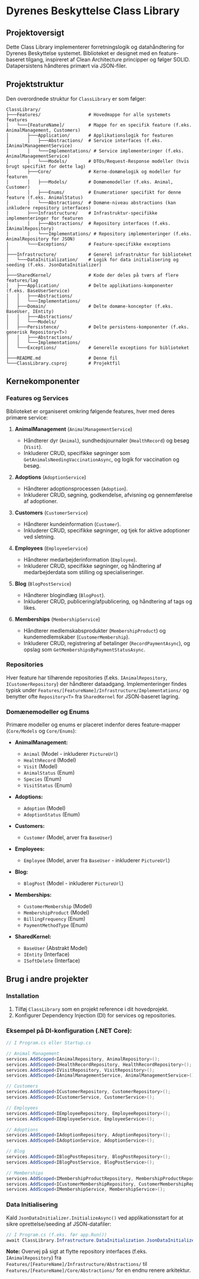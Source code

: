 # Dyrenes Beskyttelse Class Library

## Projektoversigt
Dette Class Library implementerer forretningslogik og datahåndtering for Dyrenes Beskyttelse systemet.
Biblioteket er designet med en feature-baseret tilgang, inspireret af Clean Architecture principper og følger SOLID. Datapersistens håndteres primært via JSON-filer.

## Projektstruktur

Den overordnede struktur for `ClassLibrary` er som følger:

```
ClassLibrary/
├───Features/                  # Hovedmappe for alle systemets features
│   └───[FeatureName]/         # Mappe for en specifik feature (f.eks. AnimalManagement, Customers)
│       ├───Application/       # Applikationslogik for featuren
│       │   ├───Abstractions/  # Service interfaces (f.eks. IAnimalManagementService)
│       │   └───Implementations/ # Service implementeringer (f.eks. AnimalManagementService)
│       │   └───Models/        # DTOs/Request-Response modeller (hvis brugt specifikt for dette lag)
│       ├───Core/              # Kerne-domænelogik og modeller for featuren
│       │   ├───Models/        # Domænemodeller (f.eks. Animal, Customer)
│       │   ├───Enums/         # Enumerationer specifikt for denne feature (f.eks. AnimalStatus)
│       │   └───Abstractions/  # Domæne-niveau abstractions (kan inkludere repository interfaces)
│       ├───Infrastructure/    # Infrastruktur-specifikke implementeringer for featuren
│       │   ├───Abstractions/  # Repository interfaces (f.eks. IAnimalRepository)
│       │   └───Implementations/ # Repository implementeringer (f.eks. AnimalRepository for JSON)
│       └───Exceptions/        # Feature-specifikke exceptions
│
├───Infrastructure/            # Generel infrastruktur for biblioteket
│   └───DataInitialization/    # Logik for data initialisering og seeding (f.eks. JsonDataInitializer)
│
├───SharedKernel/              # Kode der deles på tværs af flere features/lag
│   ├───Application/           # Delte applikations-komponenter (f.eks. BaseUserService)
│   │   ├───Abstractions/
│   │   └───Implementations/
│   ├───Domain/                # Delte domæne-koncepter (f.eks. BaseUser, IEntity)
│   │   ├───Abstractions/
│   │   └───Models/
│   ├───Persistence/           # Delte persistens-komponenter (f.eks. generisk Repository<T>)
│   │   ├───Abstractions/
│   │   └───Implementations/
│   └───Exceptions/            # Generelle exceptions for biblioteket
│
├───README.md                  # Denne fil
└───ClassLibrary.csproj        # Projektfil
```

## Kernekomponenter

### Features og Services
Biblioteket er organiseret omkring følgende features, hver med deres primære service:

1.  **AnimalManagement** (`AnimalManagementService`)
    *   Håndterer dyr (`Animal`), sundhedsjournaler (`HealthRecord`) og besøg (`Visit`).
    *   Inkluderer CRUD, specifikke søgninger som `GetAnimalsNeedingVaccinationAsync`, og logik for vaccination og besøg.

2.  **Adoptions** (`AdoptionService`)
    *   Håndterer adoptionsprocessen (`Adoption`).
    *   Inkluderer CRUD, søgning, godkendelse, afvisning og gennemførelse af adoptioner.

3.  **Customers** (`CustomerService`)
    *   Håndterer kundeinformation (`Customer`).
    *   Inkluderer CRUD, specifikke søgninger, og tjek for aktive adoptioner ved sletning.

4.  **Employees** (`EmployeeService`)
    *   Håndterer medarbejderinformation (`Employee`).
    *   Inkluderer CRUD, specifikke søgninger, og håndtering af medarbejderdata som stilling og specialiseringer.

5.  **Blog** (`BlogPostService`)
    *   Håndterer blogindlæg (`BlogPost`).
    *   Inkluderer CRUD, publicering/afpublicering, og håndtering af tags og likes.

6.  **Memberships** (`MembershipService`)
    *   Håndterer medlemskabsprodukter (`MembershipProduct`) og kundemedlemskaber (`CustomerMembership`).
    *   Inkluderer CRUD, registrering af betalinger (`RecordPaymentAsync`), og opslag som `GetMembershipsByPaymentStatusAsync`.

### Repositories
Hver feature har tilhørende repositories (f.eks. `IAnimalRepository`, `ICustomerRepository`) der håndterer dataadgang. Implementeringer findes typisk under `Features/[FeatureName]/Infrastructure/Implementations/` og benytter ofte `Repository<T>` fra `SharedKernel` for JSON-baseret lagring.

### Domænemodeller og Enums
Primære modeller og enums er placeret indenfor deres feature-mapper (`Core/Models` og `Core/Enums`):

*   **AnimalManagement:**
    *   `Animal` (Model - inkluderer `PictureUrl`)
    *   `HealthRecord` (Model)
    *   `Visit` (Model)
    *   `AnimalStatus` (Enum)
    *   `Species` (Enum)
    *   `VisitStatus` (Enum)
*   **Adoptions:**
    *   `Adoption` (Model)
    *   `AdoptionStatus` (Enum)
*   **Customers:**
    *   `Customer` (Model, arver fra `BaseUser`)
*   **Employees:**
    *   `Employee` (Model, arver fra `BaseUser` - inkluderer `PictureUrl`)
*   **Blog:**
    *   `BlogPost` (Model - inkluderer `PictureUrl`)
*   **Memberships:**
    *   `CustomerMembership` (Model)
    *   `MembershipProduct` (Model)
    *   `BillingFrequency` (Enum)
    *   `PaymentMethodType` (Enum)

*   **SharedKernel:**
    *   `BaseUser` (Abstrakt Model)
    *   `IEntity` (Interface)
    *   `ISoftDelete` (Interface)

## Brug i andre projekter

### Installation
1.  Tilføj `ClassLibrary` som en projekt reference i dit hovedprojekt.
2.  Konfigurer Dependency Injection (DI) for services og repositories.

### Eksempel på DI-konfiguration (.NET Core):
```csharp
// I Program.cs eller Startup.cs

// Animal Management
services.AddScoped<IAnimalRepository, AnimalRepository>();
services.AddScoped<IHealthRecordRepository, HealthRecordRepository>();
services.AddScoped<IVisitRepository, VisitRepository>();
services.AddScoped<IAnimalManagementService, AnimalManagementService>();

// Customers
services.AddScoped<ICustomerRepository, CustomerRepository>();
services.AddScoped<ICustomerService, CustomerService>();

// Employees
services.AddScoped<IEmployeeRepository, EmployeeRepository>();
services.AddScoped<IEmployeeService, EmployeeService>();

// Adoptions
services.AddScoped<IAdoptionRepository, AdoptionRepository>();
services.AddScoped<IAdoptionService, AdoptionService>();

// Blog
services.AddScoped<IBlogPostRepository, BlogPostRepository>();
services.AddScoped<IBlogPostService, BlogPostService>();

// Memberships
services.AddScoped<IMembershipProductRepository, MembershipProductRepository>();
services.AddScoped<ICustomerMembershipRepository, CustomerMembershipRepository>();
services.AddScoped<IMembershipService, MembershipService>();
```

### Data Initialisering
Kald `JsonDataInitializer.InitializeAsync()` ved applikationsstart for at sikre oprettelse/seeding af JSON-datafiler:
```csharp
// I Program.cs (f.eks. før app.Run())
await ClassLibrary.Infrastructure.DataInitialization.JsonDataInitializer.InitializeAsync();
```

**Note:** Overvej på sigt at flytte repository interfaces (f.eks. `IAnimalRepository`) fra `Features/[FeatureName]/Infrastructure/Abstractions/` til `Features/[FeatureName]/Core/Abstractions/` for en endnu renere arkitektur.